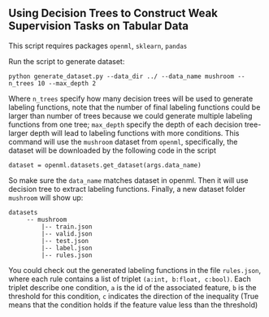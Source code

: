 
## Using Decision Trees to Construct Weak Supervision Tasks on Tabular Data

This script requires packages `openml`, `sklearn`, `pandas`


Run the script to generate dataset:
```
python generate_dataset.py --data_dir ../ --data_name mushroom --n_trees 10 --max_depth 2
```
Where `n_trees` specify how many decision trees will be used to generate labeling functions, note that the number of final labeling functions could be larger than number of trees because we could generate multiple labeling functions from one tree;
`max_depth` specify the depth of each decision tree- larger depth will lead to labeling functions with more conditions.
This command will use the `mushroom` dataset from `openml`, specifically, the dataset will be downloaded by the following code in the script

```
dataset = openml.datasets.get_dataset(args.data_name)
```

So make sure the `data_name` matches dataset in openml.
Then it will use decision tree to extract labeling functions.
Finally, a new dataset folder `mushroom` will show up:
```
datasets 
     -- mushroom
         |-- train.json
         |-- valid.json
         |-- test.json
         |-- label.json
         |-- rules.json
```

You could check out the generated labeling functions in the file `rules.json`, where each rule contains a list of triplet `(a:int, b:float, c:bool)`. Each triplet describe one condition, `a` is the id of the associated feature, `b` is the threshold for this condition, `c` indicates the direction of the inequality (True means that the condition holds if the feature value less than the threshold)


